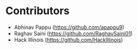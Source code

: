 # Contributors
- Abhinav Pappu (https://github.com/apappu9)
- Raghav Saini (https://github.com/RaghavSaini01)
- Hack Illinois (https://github.com/HackIllinois)